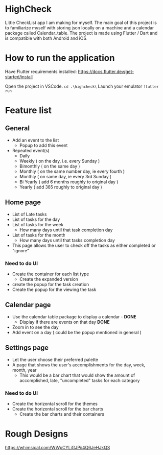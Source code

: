 # HighCheck
Little CheckList app I am making for myself.
The main goal of this project is to familiarize myself with storing json locally on a machine and a calendar package called Calendar_table. 
The project is made using Flutter / Dart and is compatible with both Android and iOS. 

# How to run the application
Have Flutter requirements installed: 
https://docs.flutter.dev/get-started/install

Open the project in VSCode. 
``` cd .\highcheck\ ```
Launch your emulator
``` flutter run ```

# Feature list

## General 

* Add an event to the list
    * Popup to add this event
* Repeated event(s)
    * Daily
    * Weekly ( on the day, i.e. every Sunday )
    * Bimonthly ( on the same day )
    * Monthly ( on the same number day, ie every fourth )
    * Monthly ( on same day, ie every 3rd Sunday )
    * Bi Yearly ( add 6 months roughly to original day )
    * Yearly ( add 365 roughly to original day )

## Home page

* List of Late tasks
* List of tasks for the day
* List of tasks for the week
    * How many days until that task completion day
* List of tasks for the month
    * How many days until that tasks completion day
* This page allows the user to check off the tasks as either completed or "ignore"

### Need to do UI

* Create the container for each list type
    * Create the expanded version
* create the popup for the task creation
* Create the popup for the viewing the task

## Calendar page

* Use the calendar table package to display a calendar - **DONE**
    * Display if there are events on that day **DONE**
* Zoom in to see the day 
* Add event on a day ( could be the popup mentioned in general )

## Settings page

* Let the user choose their preferred palette
* A page that shows the user's accomplishments for the day, week, month, year  
    * This would be a bar chart that would show the amount of accomplished, late, "uncompleted" tasks for each category

### Need to do UI

* Create the horizontal scroll for the themes
* Create the horizontal scroll for the bar charts
    * Create the bar charts and their containers

# Rough Designs

https://whimsical.com/WWpCYLiGJPii4Q6JeHJkQS